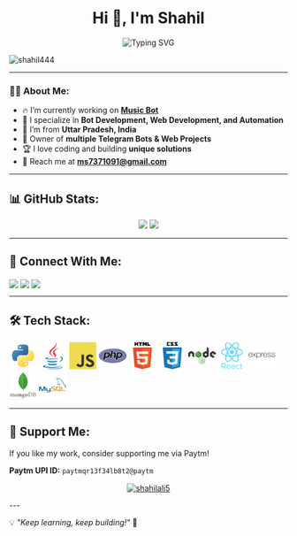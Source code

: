 <h1 align="center">Hi 👋, I'm Shahil</h1>

<p align="center">
  <img src="https://readme-typing-svg.herokuapp.com?font=Fira+Code&weight=600&size=22&pause=1000&color=F70000&center=true&width=900&lines=🚀+A+Passionate+Frontend+Developer+From+India;🔥+Expert+in+Python%2C+Java%2C+PHP%2C+JavaScript;🌍+Web+Dev%3A+HTML%2C+CSS%2C+JavaScript%2C+PHP;🤖+Bot+Dev%3A+Telegram+Bots%2C+AI+Assistants;🛠+Frameworks%3A+Node.js%2C+React.js%2C+Express.js" alt="Typing SVG">
</p>


<p align="left"> <img src="https://komarev.com/ghpvc/?username=shahil444&label=Profile%20views&color=0e75b6&style=flat" alt="shahil444" /> </p>

---

### 👨‍💻 About Me:
- 🔥 I’m currently working on **[Music Bot](https://github.com/Shahilali5/ChampuMusic)**
- 🌟 I specialize in **Bot Development, Web Development, and Automation**
- 📍 I’m from **Uttar Pradesh, India**
- 💼 Owner of **multiple Telegram Bots & Web Projects**
- 🏆 I love coding and building **unique solutions**  
- 📧 Reach me at **ms7371091@gmail.com**

---

## 📊 GitHub Stats:
<p align="center">
  <img src="https://github-readme-stats.vercel.app/api?username=Shahilali5&show_icons=true&theme=radical" width="48%"/>
  <img src="https://github-readme-streak-stats.herokuapp.com/?user=Shahilali5&theme=radical" width="48%"/>
</p>

---

## 🔗 Connect With Me:
<p align="left">
<a href="https://t.me/Shahil444" target="blank"><img align="center" src="https://img.shields.io/badge/Telegram-%231DA1F2.svg?style=for-the-badge&logo=telegram&logoColor=white"/></a>
<a href="https://instagram.com/shahil2877" target="blank"><img align="center" src="https://img.shields.io/badge/Instagram-%23E4405F.svg?style=for-the-badge&logo=instagram&logoColor=white"/></a>
<a href="mailto:ms7371091@gmail.com" target="blank"><img align="center" src="https://img.shields.io/badge/Gmail-D14836?style=for-the-badge&logo=gmail&logoColor=white"/></a>
</p>

---

## 🛠 Tech Stack:
<p align="left">
  <img src="https://raw.githubusercontent.com/devicons/devicon/master/icons/python/python-original.svg" alt="python" width="50" height="50"/>
  <img src="https://raw.githubusercontent.com/devicons/devicon/master/icons/java/java-original.svg" alt="java" width="50" height="50"/>
  <img src="https://raw.githubusercontent.com/devicons/devicon/master/icons/javascript/javascript-original.svg" alt="javascript" width="50" height="50"/>
  <img src="https://raw.githubusercontent.com/devicons/devicon/master/icons/php/php-original.svg" alt="php" width="50" height="50"/>
  <img src="https://raw.githubusercontent.com/devicons/devicon/master/icons/html5/html5-original-wordmark.svg" alt="html5" width="50" height="50"/>
  <img src="https://raw.githubusercontent.com/devicons/devicon/master/icons/css3/css3-original-wordmark.svg" alt="css3" width="50" height="50"/>
  <img src="https://raw.githubusercontent.com/devicons/devicon/master/icons/nodejs/nodejs-original-wordmark.svg" alt="nodejs" width="50" height="50"/>
  <img src="https://raw.githubusercontent.com/devicons/devicon/master/icons/react/react-original-wordmark.svg" alt="react" width="50" height="50"/>
  <img src="https://raw.githubusercontent.com/devicons/devicon/master/icons/express/express-original-wordmark.svg" alt="express" width="50" height="50"/>
  <img src="https://raw.githubusercontent.com/devicons/devicon/master/icons/mongodb/mongodb-original-wordmark.svg" alt="mongodb" width="50" height="50"/>
  <img src="https://raw.githubusercontent.com/devicons/devicon/master/icons/mysql/mysql-original-wordmark.svg" alt="mysql" width="50" height="50"/>
</p>

---

## 💎 Support Me:
If you like my work, consider supporting me via Paytm!

**Paytm UPI ID:** `paytmqr13f34lb8t2@paytm`

<div style="text-align: center;">
    <p>
        <a href="https://ko-fi.com/shahilali5"> 
            <img align="center" src="https://cdn.ko-fi.com/cdn/kofi3.png?v=3" height="50" width="210" alt="shahilali5" />
        </a>
    </p>
</div>
---

💡 *"Keep learning, keep building!"* 🚀
